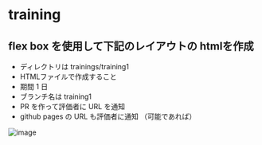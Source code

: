 # training

## flex box を使用して下記のレイアウトの htmlを作成
- ディレクトリは trainings/training1
- HTMLファイルで作成すること
- 期間 1 日
- ブランチ名は training1
- PR を作って評価者に URL を通知
- github pages の URL も評価者に通知  （可能であれば）



![image](https://user-images.githubusercontent.com/48113599/81243017-91b82c00-9049-11ea-816b-e0cc9ade694a.png)
